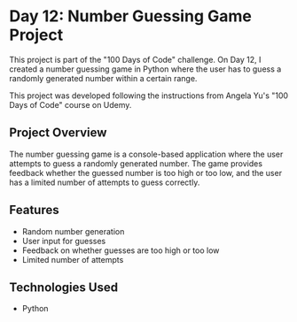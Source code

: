 # Day 12: Number Guessing Game Project

This project is part of the "100 Days of Code" challenge. On Day 12, I created a number guessing game in Python where the user has to guess a randomly generated number within a certain range.

This project was developed following the instructions from Angela Yu's "100 Days of Code" course on Udemy.

## Project Overview

The number guessing game is a console-based application where the user attempts to guess a randomly generated number. The game provides feedback whether the guessed number is too high or too low, and the user has a limited number of attempts to guess correctly.

## Features

- Random number generation
- User input for guesses
- Feedback on whether guesses are too high or too low
- Limited number of attempts

## Technologies Used

- Python

